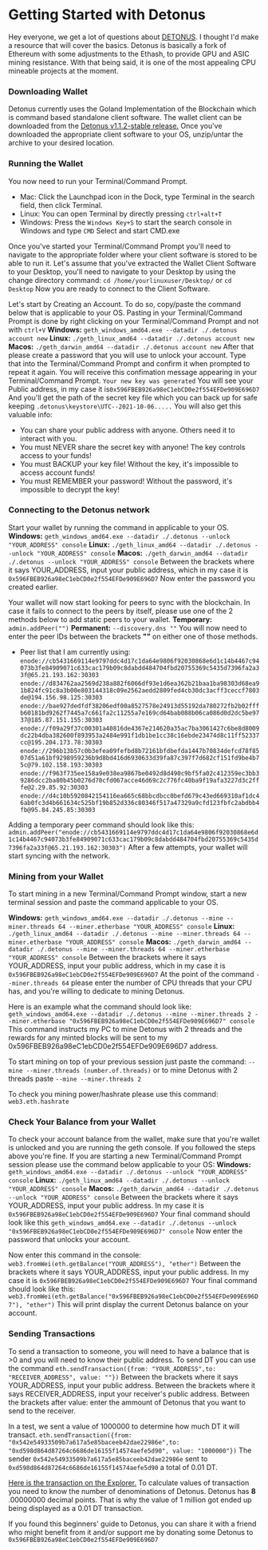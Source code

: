 # Getting Started with Detonus

Hey everyone, we get a lot of questions about [DETONUS](https://detonus.com/). I thought I'd make a resource that will cover the basics. Detonus is basically a fork of Ethereum with some adjustments to the Ethash, to provide GPU and ASIC mining resistance. With that being said, it is one of the most appealing CPU mineable projects at the moment. 

### Downloading Wallet
Detonus currently uses the Goland Implementation of the Blockchain which is command based standalone client software. The wallet client can be downloaded from the [Detonus v1.1.2-stable release.](https://github.com/detonus-project/go-detonus/releases/tag/v1.1.2-stable)
Once you've downloaded the appropriate client software to your OS, unzip/untar the archive to your desired location.

### Running the Wallet

You now need to run your Terminal/Command Prompt.
- Mac: Click the Launchpad icon  in the Dock, type Terminal in the search field, then click Terminal.
- Linux: You can open Terminal by directly pressing ```ctrl+alt+T```
- Windows: Press the ```Windows Key+S``` to start the search console in Windows and type ```CMD``` Select and start CMD.exe

Once you've started your Terminal/Command Prompt you'll need to navigate to the appropriate folder where your client software is stored to be able to run it.
Let's assume that you've extracted the Wallet Client Software to your Desktop, you'll need to navigate to your Desktop by using the change directory command:
```cd /home/yourlinuxuser/Desktop/``` or ```cd Desktop```
Now you are ready to connect to the Client Software.

Let's start by Creating an Account. To do so, copy/paste the command below that is applicable to your OS. Pasting in your Terminal/Command Prompt is done by right clicking on your Terminal/Command Prompt and not with ```ctrl+V```
**Windows:** ```geth_windows_amd64.exe --datadir ./.detonus account new```
**Linux:** ```./geth_linux_amd64 --datadir ./.detonus account new```
**Macos:** ```./geth_darwin_amd64 --datadir ./.detonus account new```
After that please create a password that you will use to unlock your account. Type that into the Terminal/Command Prompt and confirm it when prompted to repeat it again.
You will receive this confimation message appearing in your Terminal/Command Prompt.
```Your new key was generated```
You will see your Public address, in my case it is```0x596FBEB926a98eC1ebCD0e2f554EFDe909E696D7```
And you'll get the path of the secret key file which you can back up for safe keeping ```.detonus\keystore\UTC--2021-10-06.....```
You will also get this valuable info:
- You can share your public address with anyone. Others need it to interact with you.
- You must NEVER share the secret key with anyone! The key controls access to your funds!
- You must BACKUP your key file! Without the key, it's impossible to access account funds!
- You must REMEMBER your password! Without the password, it's impossible to decrypt the key!

### Connecting to the Detonus network
Start your wallet by running the command in applicable to your OS.
**Windows:** ```geth_windows_amd64.exe --datadir ./.detonus --unlock "YOUR_ADDRESS" console```
**Linux:** ```./geth_linux_amd64 --datadir ./.detonus --unlock "YOUR_ADDRESS" console```
**Macos:** ```./geth_darwin_amd64 --datadir ./.detonus --unlock "YOUR_ADDRESS" console```
Between the brackets where it says YOUR_ADDRESS, input your public address, which in my case it is ```0x596FBEB926a98eC1ebCD0e2f554EFDe909E696D7```
Now enter the password you created earlier.

Your wallet will now start looking for peers to sync with the blockchain. In case it fails to connect to the peers by itself, please use one of the 2 methods below to add static peers to your wallet.
**Temporary:** ```admin.addPeer("")```
**Permanent:** ```--discovery.dns ""```
You will now need to enter the peer IDs between the brackets **""** on either one of those methods.
- Peer list that I am currently using:
```enode://cb5431669114e9797ddc4d17c1da64e9806f92030868e6d1c14b4467c94073b3fe84909071c633cac179b09c8dabdd484704fbd20755369c5435d7396fa2a33f@65.21.193.162:30303```
```enode://d834762aa2569d238a882f6066df93e1d6ea362b21baa1ba98303d68ea91b824fc91c8a3b00e803144318c09e2562aedd2809fed4cb30dc3acff3ceccf7803de@194.156.98.125:30303```
```enode://bae927dedfdf38206edf00a8527578e24913d55192da780272fb2b02fffb60181bd9262f7445a7c661fa2c11255a7e169cd64bab088b06ca086d0d2dc5be9737@185.87.151.155:30303```
```enode://f09a29f37c00301a40816de4367e214620a35ac7ba3061427c6be8d8009dc22b4dba382600f893953a2484e991f1db1be1cc38c16ebde23474d8c11ff52337cc@195.204.173.78:30303```
```enode://296b13b57c0b3efea09fefbd8b72161bfdbefda1447b70834defcd78f8507d51a61bf9298959236b9d8bd416d6930633d39fa87c397f7d682cf151fd9be4b75c@79.102.158.193:30303```
```enode://f963f735ee158a9e038ea9867be0492d8d490c9bf5fa02c412359ec3bb39286dcc2ba80b45b0276d70cfd067acce46d69c2c776fc40ba9f19afa3227d3c2fffe@2.29.85.92:30303```
```enode://d4c10b5920842154116ea665c68bbcdbcc0befd679c43ed669310af1dc46ab0fc3d4b661634c525bf19b852d336c80346f517a47329a9cfd123fbfc2abdbb4fb@95.84.245.85:30303```

Adding a temporary peer command should look like this:
```admin.addPeer("enode://cb5431669114e9797ddc4d17c1da64e9806f92030868e6d1c14b4467c94073b3fe84909071c633cac179b09c8dabdd484704fbd20755369c5435d7396fa2a33f@65.21.193.162:30303")```
After a few attempts, your wallet will start syncing with the network.

### Mining from your Wallet
To start mining in a new Terminal/Command Prompt window, start a new terminal session and paste the command applicable to your OS.

**Windows:** ```geth_windows_amd64.exe --datadir ./.detonus --mine --miner.threads 64 --miner.etherbase "YOUR_ADDRESS" console```
**Linux:** ```./geth_linux_amd64 --datadir ./.detonus --mine --miner.threads 64 --miner.etherbase "YOUR_ADDRESS" console```
**Macos:** ```./geth_darwin_amd64 --datadir ./.detonus --mine --miner.threads 64 --miner.etherbase "YOUR_ADDRESS" console```
Between the brackets where it says YOUR_ADDRESS, input your public address, which in my case it is ```0x596FBEB926a98eC1ebCD0e2f554EFDe909E696D7```
At the point of the command ```--miner.threads 64``` please enter the number of CPU threads that your CPU has, and you're willing to dedicate to mining Detonus.

Here is an example what the command should look like:
```geth_windows_amd64.exe --datadir ./.detonus --mine --miner.threads 2 --miner.etherbase "0x596FBEB926a98eC1ebCD0e2f554EFDe909E696D7" console```
This command instructs my PC to mine Detonus with 2 threads and the rewards for any minted blocks will be sent to my 0x596FBEB926a98eC1ebCD0e2f554EFDe909E696D7 address.

To start mining on top of your previous session just paste the command:
```--mine --miner.threads (number.of.threads)``` or to mine Detonus with 2 threads paste ```--mine --miner.threads 2```

To check you mining power/hashrate please use this command:
```web3.eth.hashrate```

### Check Your Balance from your Wallet

To check your account balance from the wallet, make sure that you're wallet is unlocked and you are running the geth console. If you followed the steps above you're fine. If you are starting a new Terminal/Command Prompt session please use the command below applicable to your OS:
**Windows:** ```geth_windows_amd64.exe --datadir ./.detonus --unlock "YOUR_ADDRESS" console```
**Linux:** ```./geth_linux_amd64 --datadir ./.detonus --unlock "YOUR_ADDRESS" console```
**Macos:** ```./geth_darwin_amd64 --datadir ./.detonus --unlock "YOUR_ADDRESS" console```
Between the brackets where it says YOUR_ADDRESS, input your public address. In my case it is ```0x596FBEB926a98eC1ebCD0e2f554EFDe909E696D7```
Your final command should look like this ```geth_windows_amd64.exe --datadir ./.detonus --unlock "0x596FBEB926a98eC1ebCD0e2f554EFDe909E696D7" console```
Now enter the password that unlocks your account.

Now enter this command in the console:
```web3.fromWei(eth.getBalance("YOUR_ADDRESS"), "ether")```
Between the brackets where it says YOUR_ADDRESS, input your public address. In my case it is ```0x596FBEB926a98eC1ebCD0e2f554EFDe909E696D7```
Your final command should look like this: ```web3.fromWei(eth.getBalance("0x596FBEB926a98eC1ebCD0e2f554EFDe909E696D7"), "ether")```
This will print display the current Detonus balance on your account.

### Sending Transactions
To send a transaction to someone, you will need to have a balance that is >0 and you will need to know their public address.
To send DT you can use the command ```eth.sendTransaction({from: "YOUR_ADDRESS",to: "RECEIVER_ADDRESS", value: ""})```
Between the brackets where it says YOUR_ADDRESS, input your public address. Between the brackets where it says RECEIVER_ADDRESS, input your receiver's public address. Between the brackets after value: enter the ammount of Detonus that you want to send to the receiver.

In a test, we sent a value of 1000000 to determine how much DT it will transact.
```eth.sendTransaction({from: "0x542e54933509b7a617a5e85baceeb42dae22986e",to: "0xd598d864d87264c6686de16155f14574aefe5d90", value: "1000000"})```
The sender ```0x542e54933509b7a617a5e85baceeb42dae22986e``` sent to ```0xd598d864d87264c6686de16155f14574aefe5d90``` a total of 0.01 DT.

[Here is the transaction on the Explorer.](https://explorer.detonus.com/tx/0x68fe23b89dceeaea0a1ae9f58d84a2c5c9f6c9489a779e76d7c9cabc6e53a973)
To calculate values of transaction you need to know the number of denominations of Detonus. Detonus has **8** .00000000 decimal points. That is why the value of 1 million got ended up being displayed as a 0.01 DT transaction.  

If you found this beginners' guide to Detonus, you can share it with a friend who might benefit from it and/or support me by donating some Detonus to ```0x596FBEB926a98eC1ebCD0e2f554EFDe909E696D7```
